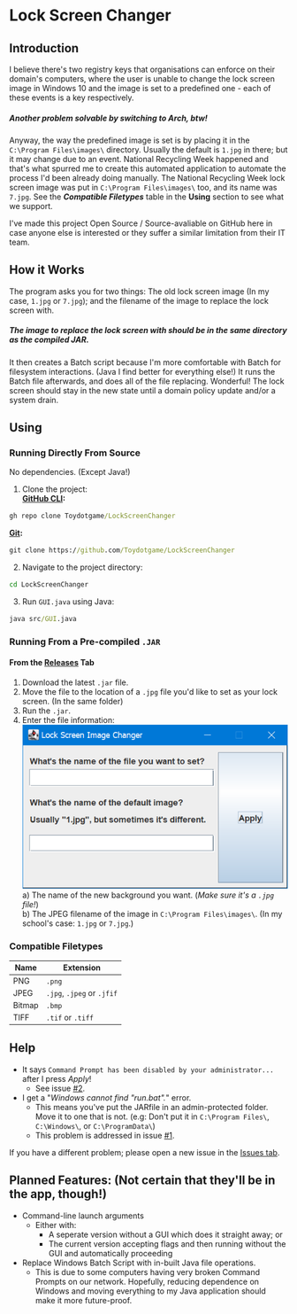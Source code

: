 # Lock Screen Changer
## Introduction
I believe there's two registry keys that organisations can enforce on their domain's computers, where the user is unable to change the lock screen image in Windows 10 and the image is set to a predefined one - each of these events is a key respectively.
##### Another problem solvable by switching to Arch, btw!
Anyway, the way the predefined image is set is by placing it in the `C:\Program Files\images\` directory. Usually the default is `1.jpg` in there; but it may change due to an event. National Recycling Week happened and that's what spurred me to create this automated application to automate the process I'd been already doing manually. The National Recycling Week lock screen image was put in `C:\Program Files\images\` too, and its name was `7.jpg`.
See the **_Compatible Filetypes_** table in the **Using** section to see what we support.

I've made this project Open Source / Source-avaliable on GitHub here in case anyone else is interested or they suffer a similar limitation from their IT team.

## How it Works
The program asks you for two things: The old lock screen image (In my case, `1.jpg` or `7.jpg`); and the filename of the image to replace the lock screen with.
##### The image to replace the lock screen with should be in the same directory as the compiled JAR.
It then creates a Batch script because I'm more comfortable with Batch for filesystem interactions. (Java I find better for everything else!)
It runs the Batch file afterwards, and does all of the file replacing.
Wonderful! The lock screen should stay in the new state until a domain policy update and/or a system drain.

## Using
### Running Directly From Source
No dependencies. (Except Java!)
1. Clone the project: <br>
  **[GitHub CLI](https://github.com/cli/cli):**
  ```cmd
  gh repo clone Toydotgame/LockScreenChanger
  ```
  **[Git](https://git-scm.com):**
  ```cmd
  git clone https://github.com/Toydotgame/LockScreenChanger
  ```
2. Navigate to the project directory:
 ```cmd
 cd LockScreenChanger
 ```
3. Run `GUI.java` using Java:
 ```cmd
 java src/GUI.java
 ```
 
### Running From a Pre-compiled `.JAR`
#### From the [Releases](https://github.com/Toydotgame/LockScreenChanger/releases) Tab
1. Download the latest `.jar` file.
2. Move the file to the location of a `.jpg` file you'd like to set as your lock screen. (In the same folder)
3. Run the `.jar`.
4. Enter the file information: <br>
 ![](Frame.png) <br>
 a) The name of the new background you want. (_Make sure it's a `.jpg` file!_) <br>
 b) The JPEG filename of the image in `C:\Program Files\images\`. (In my school's case: `1.jpg` or `7.jpg`.)
 
 ### Compatible Filetypes
 Name | Extension
 ---- | ----
 PNG | `.png`
 JPEG | `.jpg`, `.jpeg` or `.jfif`
 Bitmap | `.bmp`
 TIFF | `.tif` or `.tiff`

## Help
* It says `Command Prompt has been disabled by your administrator...` after I press _Apply_!
	* See issue [#2](https://github.com/Toydotgame/LockScreenChanger/issues/2).
* I get a "_Windows cannot find "run.bat"._" error.
	* This means you've put the JARfile in an admin-protected folder. Move it to one that is not. (e.g: Don't put it in `C:\Program Files\`, `C:\Windows\`, or `C:\ProgramData\`)
	* This problem is addressed in issue [#1](https://github.com/Toydotgame/LockScreenChanger/issues/1). <br>

If you have a different problem; please open a new issue in the [Issues tab](https://github.com/Toydotgame/LockScreenChanger/issues/).

## Planned Features: (Not certain that they'll be in the app, though!)
* Command-line launch arguments
	* Either with:
		* A seperate version without a GUI which does it straight away; or
		* The current version accepting flags and then running without the GUI and automatically proceeding
* Replace Windows Batch Script with in-built Java file operations.
	* This is due to some computers having very broken Command Prompts on our network. Hopefully, reducing dependence on Windows and moving everything to my Java application should make it more future-proof.
